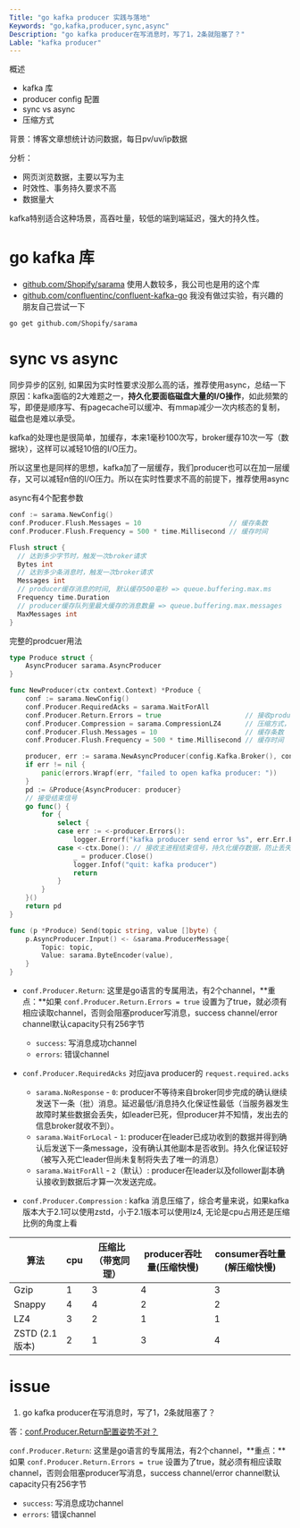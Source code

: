 ```yaml
---
Title: "go kafka producer 实践与落地"
Keywords: "go,kafka,producer,sync,async"
Description: "go kafka producer在写消息时，写了1，2条就阻塞了？"
Lable: "kafka producer"
---
```

概述

- kafka 库
- producer config 配置
- sync vs async
- 压缩方式

背景：博客文章想统计访问数据，每日pv/uv/ip数据

分析：

- 网页浏览数据，主要以写为主
- 时效性、事务持久要求不高
- 数据量大

kafka特别适合这种场景，高吞吐量，较低的端到端延迟，强大的持久性。

# go kafka 库

- [github.com/Shopify/sarama](https://pkg.go.dev/github.com/Shopify/sarama)  使用人数较多，我公司也是用的这个库
- [github.com/confluentinc/confluent-kafka-go](https://github.com/confluentinc/confluent-kafka-go) 我没有做过实验，有兴趣的朋友自己尝试一下

```
go get github.com/Shopify/sarama
```

# sync vs async

同步异步的区别, 如果因为实时性要求没那么高的话，推荐使用async，总结一下原因：kafka面临的2大难题之一，**持久化要面临磁盘大量的I/O操作**，如此频繁的写，即便是顺序写、有pagecache可以缓冲、有mmap减少一次内核态的复制，磁盘也是难以承受。

kafka的处理也是很简单，加缓存，本来1毫秒100次写，broker缓存10次一写（数据块），这样可以减轻10倍的I/O压力。

所以这里也是同样的思想，kafka加了一层缓存，我们producer也可以在加一层缓存，又可以减轻n倍的I/O压力。所以在实时性要求不高的前提下，推荐使用async

async有4个配套参数

```go
conf := sarama.NewConfig()
conf.Producer.Flush.Messages = 10                      // 缓存条数
conf.Producer.Flush.Frequency = 500 * time.Millisecond // 缓存时间

Flush struct {
  // 达到多少字节时，触发一次broker请求
  Bytes int
  // 达到多少条消息时，触发一次broker请求
  Messages int 
  // producer缓存消息的时间, 默认缓存500毫秒 => queue.buffering.max.ms
  Frequency time.Duration 
  // producer缓存队列里最大缓存的消息数量 => queue.buffering.max.messages
  MaxMessages int
}
```

完整的prodcuer用法

```go
type Produce struct {
	AsyncProducer sarama.AsyncProducer
}

func NewProducer(ctx context.Context) *Produce {
	conf := sarama.NewConfig()
	conf.Producer.RequiredAcks = sarama.WaitForAll
	conf.Producer.Return.Errors = true                     // 接收producer的error，下面细说用法
	conf.Producer.Compression = sarama.CompressionLZ4      // 压缩方式，如果kafka版本大于1.2，推荐使用zstd压缩
	conf.Producer.Flush.Messages = 10                      // 缓存条数
	conf.Producer.Flush.Frequency = 500 * time.Millisecond // 缓存时间

	producer, err := sarama.NewAsyncProducer(config.Kafka.Broker(), conf)
	if err != nil {
		panic(errors.Wrapf(err, "failed to open kafka producer: "))
	}
	pd := &Produce{AsyncProducer: producer}
	// 接受结束信号
	go func() {
		for {
			select {
			case err := <-producer.Errors():
				logger.Errorf("kafka producer send error %s", err.Err.Error())
			case <-ctx.Done(): // 接收主进程结束信号，持久化缓存数据，防止丢失，关闭producer连接
				_ = producer.Close()
				logger.Infof("quit: kafka producer")
				return
			}
		}
	}()
	return pd
}

func (p *Produce) Send(topic string, value []byte) {
	p.AsyncProducer.Input() <- &sarama.ProducerMessage{
		Topic: topic,
		Value: sarama.ByteEncoder(value),
	}
}
```

- `conf.Producer.Return`: 这里是go语言的专属用法，有2个channel，**重点：**如果 `conf.Producer.Return.Errors = true` 设置为了true，就必须有相应读取channel，否则会阻塞producer写消息，success channel/error channel默认capacity只有256字节 <a name="producer_return"></a>
    - `success`: 写消息成功channel 
    -  `errors`:  错误channel
- `conf.Producer.RequiredAcks` 对应java producer的 `request.required.acks`
    - `sarama.NoResponse` - `0`:   producer不等待来自broker同步完成的确认继续发送下一条（批）消息。延迟最低/消息持久化保证性最低（当服务器发生故障时某些数据会丢失，如leader已死，但producer并不知情，发出去的信息broker就收不到）。
    - `sarama.WaitForLocal` - `1`: producer在leader已成功收到的数据并得到确认后发送下一条message，没有确认其他副本是否收到。持久化保证较好（被写入死亡leader但尚未复制将失去了唯一的消息）
    - `sarama.WaitForAll` - `2`（默认）:  producer在leader以及follower副本确认接收到数据后才算一次发送完成。 

- `conf.Producer.Compression` : kafka 消息压缩了，综合考量来说，如果kafka版本大于2.1可以使用zstd，小于2.1版本可以使用lz4, 无论是cpu占用还是压缩比例的角度上看

| 算法           | cpu  | 压缩比（带宽同理） | producer吞吐量(压缩快慢) | consumer吞吐量(解压缩快慢) |
| -------------- | ---- | ------------------ | ------------------------ | -------------------------- |
| Gzip           | 1    | 3                  | 4                        | 3                          |
| Snappy         | 4    | 4                  | 2                        | 2                          |
| LZ4            | 3    | 2                  | 1                        | 1                          |
| ZSTD (2.1版本) | 2    | 1                  | 3                        | 4                          |

# issue

1. go kafka producer在写消息时，写了1，2条就阻塞了？ 

答：[conf.Producer.Return配置姿势不对？](#producer_return) 

`conf.Producer.Return`: 这里是go语言的专属用法，有2个channel，**重点：**如果 `conf.Producer.Return.Errors = true` 设置为了true，就必须有相应读取channel，否则会阻塞producer写消息，success channel/error channel默认capacity只有256字节 <a name="producer_return"></a>

- `success`: 写消息成功channel 
-  `errors`:  错误channel

